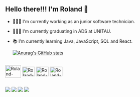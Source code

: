 ## Hello there!!! I'm Roland 👋

- 👨🏽‍💻 I'm currently working as an junior software technician.
- 👨🏽‍🎓 I’m currently graduating in ADS at UNITAU.
- 📚 I’m currently learning Java, JavaScript, SQL and React.

  [![Anurag's GitHub stats](https://github-readme-stats.vercel.app/api?username=LandsBitt&show_icons=true&theme=radical)](https://github.com/anuraghazra/github-readme-stats)
 
  <i class="devicon-devicon-plain"></i>        
<div style="display: inline_block"><br>
  <img align="center" alt="Roland-Java" height="40" width="50" src="https://cdn.jsdelivr.net/gh/devicons/devicon@latest/icons/java/java-original-wordmark.svg" />
  <img align="center" alt="Roland-Java-Script" height="30" width="40" src="https://cdn.jsdelivr.net/gh/devicons/devicon@latest/icons/javascript/javascript-original.svg">
  <img align="center" alt="Roland-Postgres" height="30" width="40" src="https://cdn.jsdelivr.net/gh/devicons/devicon@latest/icons/postgresql/postgresql-original.svg">
  <img align="center" alt="Roland-Python" height="30" width="40" src="https://cdn.jsdelivr.net/gh/devicons/devicon@latest/icons/python/python-original.svg">
</div>
 
  ##
          
<div> 
  <a href="https://www.instagram.com/roland.sbitt/" target="_blank"><img src="https://img.shields.io/badge/-Instagram-%23E4405F?style=for-the-badge&logo=instagram&logoColor=white" target="_blank"></a>
 <a href="https://discord.gg/cAHjXq8R2n" target="_blank"><img src="https://img.shields.io/badge/Discord-7289DA?style=for-the-badge&logo=discord&logoColor=white" target="_blank"></a> 
  <a href = "mailto:lands.bitt@gmail.com"><img src="https://img.shields.io/badge/-Gmail-%23333?style=for-the-badge&logo=gmail&logoColor=white" target="_blank"></a>
  <a href="https://www.linkedin.com/in/roland-dos-santos-513b81163" target="_blank"><img src="https://img.shields.io/badge/-LinkedIn-%230077B5?style=for-the-badge&logo=linkedin&logoColor=white" target="_blank"></a> 
</div>   
